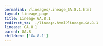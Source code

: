 ```yaml
---
permalink: /lineages/lineage_GA.8.1.html
layout: lineage_page
title: Lineage GA.8.1
redirect_to: ../lineage.html?lineage=GA.8.1
lineage: GA.8.1
parent: GA.8
children: ['GA.8.1']
---
```


